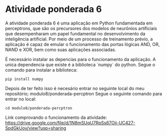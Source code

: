 # Atividade ponderada 6

A atividade ponderada 6 é uma aplicação em Python fundamentada em perceptrons, que são os precursores dos modelos de neurônios artificiais que desempenharam um papel fundamental no desenvolvimento da inteligência artificial. 
Por meio de um processo de treinamento prévio, a aplicação é capaz de emular o funcionamento das portas lógicas AND, OR, NAND e XOR, bem como suas aplicações associadas.

É necessário instalar as depencias para o funcionamento da aplicação. A unica dependencia que existe é a biblioteca ´numpy´ do python. Segue o comando para instalar a biblioteca: 

```
pip install numpy
```

Depois de ter feito isso é necesário entrar no seguinte local do meu repositório; modulo8/ponderada-percptron
Segue o seguinte comando para entrar no local:

```
cd modulo8/ponderada-percptron
```

Link comprovando o funcionamento da atividade: https://drive.google.com/file/d/1N8mSUqU7RpSs67Oii-UC427-SpdGkUoy/view?usp=sharing
